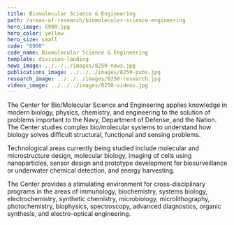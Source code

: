 ```yaml
---
title: Biomolecular Science & Engineering
path: /areas-of-research/biomoleculer-science-engineering
hero_image: 6900.jpg
hero_color: yellow
hero_size: small
code: "6900"
code_name: Biomolecular Science & Engineering
template: division-landing
news_image: ../../../images/8250-news.jpg
publications_image: ../../../images/8250-pubs.jpg
research_image: ../../../images/8250-research.jpg
videos_image: ../../../images/8250-videos.jpg
---
```

The Center for Bio/Molecular Science and Engineering applies knowledge in modern biology, physics, chemistry, and engineering to the solution of problems important to the Navy, Department of Defense, and the Nation. The Center studies complex bio/molecular systems to understand how biology solves difficult structural, functional and sensing problems.

Technological areas currently being studied include molecular and microstructure design, molecular biology, imaging of cells using nanoparticles, sensor design and prototype development for biosurveillance or underwater chemical detection, and energy harvesting.

The Center provides a stimulating environment for cross-disciplinary programs in the areas of immunology, biochemistry, systems biology, electrochemistry, synthetic chemistry, microbiology, microlithography, photochemistry, biophysics, spectroscopy, advanced diagnostics, organic synthesis, and electro-optical engineering.